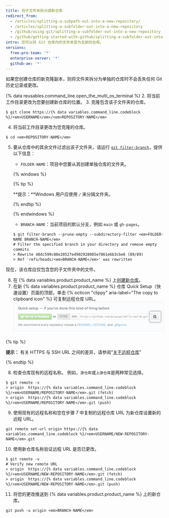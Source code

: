 ```yaml
---
title: 将子文件夹拆分成新仓库
redirect_from:
  - /articles/splitting-a-subpath-out-into-a-new-repository/
  - /articles/splitting-a-subfolder-out-into-a-new-repository
  - /github/using-git/splitting-a-subfolder-out-into-a-new-repository
  - /github/getting-started-with-github/splitting-a-subfolder-out-into-a-new-repository
intro: 您可以将 Git 仓库内的文件夹变为全新的仓库。
versions:
  free-pro-team: '*'
  enterprise-server: '*'
  github-ae: '*'
---
```

如果您创建仓库的新克隆副本，则将文件夹拆分为单独的仓库时不会丢失任何 Git 历史记录或更改。

{% data reusables.command_line.open_the_multi_os_terminal %}
2. 将当前工作目录更改为您要创建新仓库的位置。
3. 克隆包含该子文件夹的仓库。
  ```shell
  $ git clone https://{% data variables.command_line.codeblock %}/<em>USERNAME</em>/<em>REPOSITORY-NAME</em>
  ```
4. 将当前工作目录更改为您克隆的仓库。
  ```shell
  $ cd <em>REPOSITORY-NAME</em>
  ```
5. 要从仓库中的其余文件过滤出该子文件夹，请运行 [`git filter-branch`](https://git-scm.com/docs/git-filter-branch)，提供以下信息：
    - `FOLDER-NAME`：项目中您要从其创建单独仓库的文件夹。

    {% windows %}

      {% tip %}

      **提示：**Windows 用户应使用 `/` 来分隔文件夹。

      {% endtip %}

    {% endwindows %}
    - `BRANCH-NAME`：当前项目的默认分支，例如 `main` 或 `gh-pages`。
    ```shell
    $ git filter-branch --prune-empty --subdirectory-filter <em>FOLDER-NAME BRANCH-NAME</em>
    # Filter the specified branch in your directory and remove empty commits
    > Rewrite 48dc599c80e20527ed902928085e7861e6b3cbe6 (89/89)
    > Ref 'refs/heads/<em>BRANCH-NAME</em>' was rewritten
    ```
  现在，该仓库应仅包含您的子文件夹中的文件。

6. 在 {% data variables.product.product_name %} 上[创建新仓库](/articles/creating-a-new-repository/)。
7. 在新 {% data variables.product.product_name %} 仓库 Quick Setup（快速设置）页面的顶部，单击 {% octicon "clippy" aria-label="The copy to clipboard icon" %} 可复制远程仓库 URL。 ![创建远程仓库 URL 字段](/assets/images/help/repository/copy-remote-repository-url-quick-setup.png)

  {% tip %}

  **提示：** 有关 HTTPS 与 SSH URL 之间的差异，请参阅“[关于远程仓库](/github/getting-started-with-github/about-remote-repositories)”

  {% endtip %}

8. 检查仓库现有的远程名称。 例如，`源仓库`或`上游仓库`是两种常见选择。
  ```shell
  $ git remote -v
  > origin  https://{% data variables.command_line.codeblock %}/<em>USERNAME/REPOSITORY-NAME</em>.git (fetch)
  > origin  https://{% data variables.command_line.codeblock %}/<em>USERNAME/REPOSITORY-NAME</em>.git (push)
  ```

9. 使用现有的远程名称和您在步骤 7 中复制的远程仓库 URL 为新仓库设置新的远程 URL。
  ```shell
  git remote set-url origin https://{% data variables.command_line.codeblock %}/<em>USERNAME/NEW-REPOSITORY-NAME</em>.git
  ```
10. 使用新仓库名称验证远程 URL 是否已更改。
  ```shell
  $ git remote -v
  # Verify new remote URL
  > origin  https://{% data variables.command_line.codeblock %}/<em>USERNAME/NEW-REPOSITORY-NAME</em>.git (fetch)
  > origin  https://{% data variables.command_line.codeblock %}/<em>USERNAME/NEW-REPOSITORY-NAME</em>.git (push)
  ```
11. 将您的更改推送到 {% data variables.product.product_name %} 上的新仓库。
  ```shell
  git push -u origin <em>BRANCH-NAME</em>
  ```
